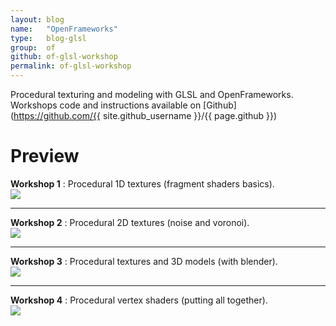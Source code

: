 ```yaml
---
layout: blog
name:   "OpenFrameworks"
type:   blog-glsl
group:  of
github: of-glsl-workshop
permalink: of-glsl-workshop
---
```


Procedural texturing and modeling with GLSL and OpenFrameworks. Workshops code and instructions available on [Github](https://github.com/{{ site.github_username }}/{{ page.github }})

# Preview

<div class="container-fluid">
	<div class="row block">
		<div class="col-md-4">
			<b>Workshop 1</b> : Procedural 1D textures (fragment shaders basics).
		</div>
		<div class="col-md-8">	
			<img class="responsive" src="{{ site.baseurl }}/img/blog/of/workshop-1.png">
		</div>
	</div>
	<hr>
	<div class="row block">
		<div class="col-md-4">
			<b>Workshop 2</b> : Procedural 2D textures (noise and voronoi).
		</div>
		<div class="col-md-8">	
			<img class="responsive" src="{{ site.baseurl }}/img/blog/of/workshop-2.png">
		</div>
	</div>
	<hr>
	<div class="row block">
		<div class="col-md-4">
			<b>Workshop 3</b> : Procedural textures and 3D models (with blender).
		</div>
		<div class="col-md-8">	
			<img class="responsive" src="{{ site.baseurl }}/img/blog/of/workshop-3.png">
		</div>
	</div>
	<hr>
	<div class="row block">
		<div class="col-md-4">
			<b>Workshop 4</b> : Procedural vertex shaders (putting all together).
		</div>
		<div class="col-md-8">	
			<img class="responsive" src="{{ site.baseurl }}/img/blog/of/workshop-4.png">
		</div>
	</div>
</div>
